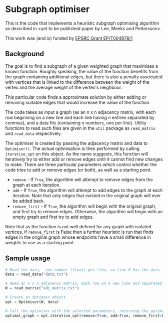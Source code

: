 # Subgraph optimiser

This is the code that implements a heuristic subgraph optimising algorithm as
described in &lt;yet to be published paper by Lee, Meeks and Pettersson&gt;.

This work was (and is) funded by [EPSRC Grant
EP/T004878/1](https://gow.epsrc.ukri.org/NGBOViewGrant.aspx?GrantRef=EP/T004878/1)


## Background

The goal is to find a subgraph of a given weighted graph that maximises a known
function. Roughly speaking, the value of the function benefits from the graph
containing additional edges, but there is also a penalty associated with
vertices that is linked to the difference between the weight of the vertex and
the average weight of the vertex's neighbour.

This particular code finds a approximate solution by either adding or
removing suitable edges that would increase the value of the function.

The code takes as input a graph (as an n x n adjacency matrix, with each row
beginning on a new line and each line having n entries separated by commas),
and a data file (containing n numbers, one per line). Utility functions to read
such files are given in the `util` package as `read_matrix` and `read_data`
respectively.

The optimiser is created by passing the adjacency matrix and data to
`Optimiser()`. The actual optimisation is then performed by calling
`iterative_opt` on this object. As the name suggests, this function will
iteratively try to either add or remove edges until it cannot find new changes
to make. There are three particular parameters which control whether the code
tries to add or remove edges (or both), as well as a starting point.

* `remove` - If `True`, the algorithm will attempt to remove edges from the
	graph at each iteration.
* `add` - If `True`, the algorithm will attempt to add edges to the graph at
	each iteration. Note that only edges that existed in the original graph will
	ever be added back.
* `remove_first` - If `True`, the algorithm will begin with the original graph,
	and first try to remove edges. Otherwise, the algorithm will begin with an
	empty graph and first try to add edges.

Note that as the function is not well defined for any graph with isolated
vertices, if `remove_first` is False then a further heuristic is run that
finds edges in the original graph whose endpoints have a small difference in
weights to use as a starting point.

## Sample usage


```python
# Read the data,  one number (float) per line, so line 0 has the data for vertex 0 and so-on
data = read_data("data.txt")

# Read an n x n adjacency matrix, each row on a new line and separated by commas
W = read_matrix("adj_matrix.txt")

# Create an optimser object
opt = Optimiser(W, data)

# Call the optimiser with the selected parameters, returning the optimal graph
optimal_graph = opt.iterative_opt(remove=True, add=True, remove_first=False)
```
